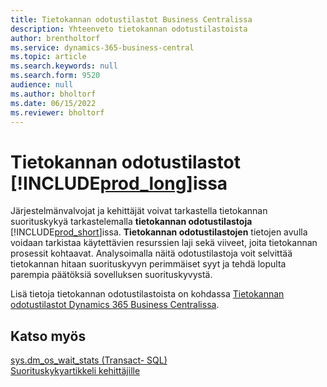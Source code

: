 ```yaml
---
title: Tietokannan odotustilastot Business Centralissa
description: Yhteenveto tietokannan odotustilastoista
author: brentholtorf
ms.service: dynamics-365-business-central
ms.topic: article
ms.search.keywords: null
ms.search.form: 9520
audience: null
ms.author: bholtorf
ms.date: 06/15/2022
ms.reviewer: bholtorf
---
```

# Tietokannan odotustilastot [!INCLUDE[prod_long](includes/prod_long.md)]issa

Järjestelmänvalvojat ja kehittäjät voivat tarkastella tietokannan suorituskykyä tarkastelemalla **tietokannan odotustilastoja** [!INCLUDE[prod_short](includes/prod_short.md)]issa. **Tietokannan odotustilastojen** tietojen avulla voidaan tarkistaa käytettävien resurssien laji sekä viiveet, joita tietokannan prosessit kohtaavat. Analysoimalla näitä odotustilastoja voit selvittää tietokannan hitaan suorituskyvyn perimmäiset syyt ja tehdä lopulta parempia päätöksiä sovelluksen suorituskyvystä.

Lisä tietoja tietokannan odotustilastoista on kohdassa [Tietokannan odotustilastot Dynamics 365 Business Centralissa](/dynamics365/business-central/dev-itpro/administration/database-wait-statistics).

## Katso myös

[sys.dm_os_wait_stats (Transact- SQL)](/sql/relational-databases/system-dynamic-management-views/sys-dm-os-wait-stats-transact-sql)  
[Suorituskykyartikkeli kehittäjille](/dynamics365/business-central/dev-itpro/performance/performance-developer)

